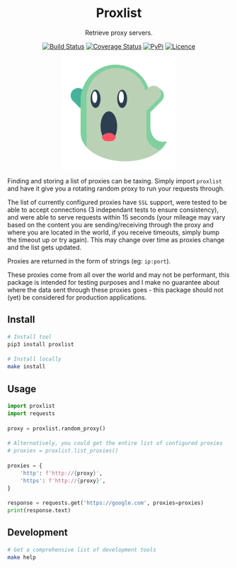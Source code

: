 <div align="center">

# Proxlist

Retrieve proxy servers.

[![Build Status](https://github.com/Justintime50/proxlist/workflows/build/badge.svg)](https://github.com/Justintime50/proxlist/actions)
[![Coverage Status](https://coveralls.io/repos/github/Justintime50/proxlist/badge.svg?branch=main)](https://coveralls.io/github/Justintime50/proxlist?branch=main)
[![PyPi](https://img.shields.io/pypi/v/proxlist)](https://pypi.org/project/proxlist)
[![Licence](https://img.shields.io/github/license/Justintime50/proxlist)](LICENSE)

<img src="https://raw.githubusercontent.com/justintime50/assets/main/src/proxlist/showcase.png" alt="Showcase">

</div>

Finding and storing a list of proxies can be taxing. Simply import `proxlist` and have it give you a rotating random proxy to run your requests through.

The list of currently configured proxies have `SSL` support, were tested to be able to accept connections (3 independant tests to ensure consistency), and were able to serve requests within 15 seconds (your mileage may vary based on the content you are sending/receiving through the proxy and where you are located in the world, if you receive timeouts, simply bump the timeout up or try again). This may change over time as proxies change and the list gets updated.

Proxies are returned in the form of strings (eg: `ip:port`).

These proxies come from all over the world and may not be performant, this package is intended for testing purposes and I make no guarantee about where the data sent through these proxies goes - this package should not (yet) be considered for production applications.

## Install

```bash
# Install tool
pip3 install proxlist

# Install locally
make install
```

## Usage

```python
import proxlist
import requests

proxy = proxlist.random_proxy()

# Alternatively, you could get the entire list of configured proxies
# proxies = proxlist.list_proxies()

proxies = {
    'http': f'http://{proxy}',
    'https': f'http://{proxy}',
}

response = requests.get('https://google.com', proxies=proxies)
print(response.text)
```

## Development

```bash
# Get a comprehensive list of development tools
make help
```
